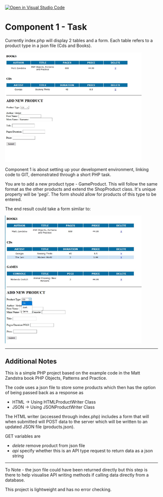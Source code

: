 [![Open in Visual Studio Code](https://classroom.github.com/assets/open-in-vscode-f059dc9a6f8d3a56e377f745f24479a46679e63a5d9fe6f495e02850cd0d8118.svg)](https://classroom.github.com/online_ide?assignment_repo_id=6105928&assignment_repo_type=AssignmentRepo)
# Component 1 - Task

Currently index.php will display 2 tables and a form. Each table refers to a product type in a json file (Cds and Books).

<img src='readme_images/start.jpg' width='450' />
<p>

Component 1 is about setting up your development environment, linking code to GIT, demonstrated through a short PHP task.
</p>
<p>
You are to add a new product type - GameProduct. This will follow the same format as the other products and extend the 
ShopProduct class. It's unique property will be 'pegi'. 
The form should allow for products of this type to be entered. </p>
<p>
The end result could take a form similar to:
</p>
<img src='readme_images/end.jpg' width='450' />

<hr />

## Additional Notes


<p>This is a simple PHP project based on the example code in the
Matt Zandstra book PHP Objects, Patterns and Practice.</p>

<p>The code uses a json file to store some products which then has the
option of being passed back as a response as</p>
<ul> 
<li>HTML -> Using HTMLProductWriter Class</li>
<li>JSON -> Using JSONProductWriter Class</li>
</ul>
<p>The HTML writer (accessed through index.php) includes a form that will when submitted will POST data to the 
server which will be written to an updated JSON file (products.json).</p>
<p>GET variables are</p>
 <ul>
 <li><em>delete</em> remove product from json file</li>
  <li><em>api</em> specify whether this is an API type request to return data as a json string</li>
  </ul>
<hr />
<p>To Note - the json file could have been returned directly but this step is there to
help visualise API writing methods if calling data directly from a database.</p>

<p>This project is lightweight and has no error checking.</p>

